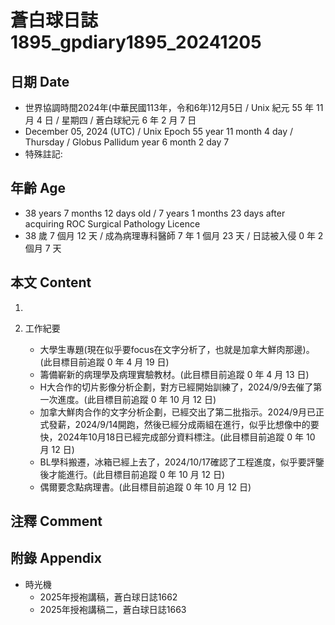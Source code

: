 [_metadata_:encoding]: - "utf-8"
[_metadata_:language]: - "zh-Hant-TW"
[_metadata_:fileformat]: - "markdown"
[_metadata_:MIME_type]: - "text/plain"
[_metadata_:markdown_version]: - "commonmark version 0.30"
[_metadata_:markdown_spec]: - "https://spec.commonmark.org/0.30/"

# 蒼白球日誌1895_gpdiary1895_20241205 #

## 日期 Date ##

* 世界協調時間2024年(中華民國113年，令和6年)12月5日 / Unix 紀元 55 年 11 月 4 日 / 星期四 / 蒼白球紀元 6 年 2 月 7 日
* December 05, 2024 (UTC) / Unix Epoch 55 year 11 month 4 day / Thursday / Globus Pallidum year 6 month 2 day 7
* 特殊註記:

## 年齡 Age ##

* 38 years 7 months 12 days old / 7 years 1 months 23 days after acquiring ROC Surgical Pathology Licence
* 38 歲 7 個月 12 天 / 成為病理專科醫師 7 年 1 個月 23 天 / 日誌被入侵 0 年 2 個月 7 天

## 本文 Content ##

1. 

2. 工作紀要

    - 大學生專題(現在似乎要focus在文字分析了，也就是加拿大鮮肉那邊)。(此目標目前追蹤 0 年 4 月 19 日)
    - 籌備嶄新的病理學及病理實驗教材。(此目標目前追蹤 0 年 4 月 13 日)
    - H大合作的切片影像分析企劃，對方已經開始訓練了，2024/9/9去催了第一次進度。(此目標目前追蹤 0 年 10 月 12 日)
    - 加拿大鮮肉合作的文字分析企劃，已經交出了第二批指示。2024/9月已正式發薪，2024/9/14開跑，然後已經分成兩組在進行，似乎比想像中的要快，2024年10月18日已經完成部分資料標注。(此目標目前追蹤 0 年 10 月 12 日)
    - BL學科搬遷，冰箱已經上去了，2024/10/17確認了工程進度，似乎要評鑒後才能進行。(此目標目前追蹤 0 年 10 月 12 日)
    - 偶爾要念點病理書。(此目標目前追蹤 0 年 10 月 12 日)

## 注釋 Comment ##


## 附錄 Appendix ##

* 時光機
    - 2025年授袍講稿，蒼白球日誌1662
    - 2025年授袍講稿二，蒼白球日誌1663
